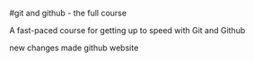 #git and github - the full course

A fast-paced course for getting up to speed with Git and Github

new changes made github website
